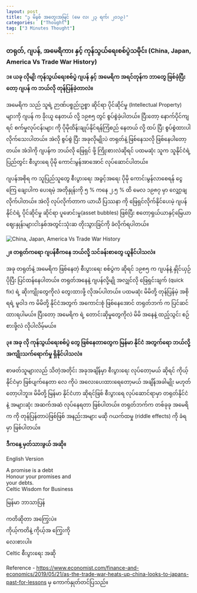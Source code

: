 ```yaml
---
layout: post
title: "၃ မိနစ် အတွေးအမြင် (မေ လ၊ ၂၃ ရက်၊ ၂၀၁၉)"
categories:  ["Thought"]
tag: ["3 Minutes Thought"]
---
```


###  တရုတ်, ဂျပန်, အမေရိကား နှင့်  ကုန်သွယ်ရေးစစ်ပွဲသမိုင်း (China, Japan, America Vs Trade War History)
**၁။ ယခု လိုမျိး ကုန်သွယ်ရေးစစ်ပွဲ ဂျပန် နှင့် အမေရိက အရင်တုန်က ဘာတွေ ဖြစ်ခဲ့ပြီးတော့  ဂျပန် က ဘယ်လို တုန်ပြန်ခဲ့တာလဲ။**

အမေရိက သည်  သူရဲ့ ဉာဏ်ပစ္စည်းဥစ္စာ ဆိုင်ရာ  ပိုင်ဆိုင်မှု  (Intellectual Property) များကို ဂျပန် က ခိုးယူ နေတယ် လို့   ၁၉၈၅  တွင်   စွပ်စွဲခဲ့ပါတယ်။
ပြီးတော့ နောက်ပိုင်ကျရင် စက်မှုလုပ်ငန်းများ ကို ပိုမိုထိန်းချုပ်နိုင်ရန်ကြံစည် နေတယ် လို့ ထပ် ပြီး စွပ်စွဲထားပါလိုက်သေးပါတယ်။
အဲလို  စွပ်စွဲ ပြီး အခုလိုမျိုးပဲ တရုတ်နဲ့ ဖြစ်နေသလို ဖြစ်နေပါတော့တယ်။
အဲဒါကို ဂျပန်က ဘယ်လို ဖြေရှင် ဖို့ ကြိုးစားလဲဆိုရင် ပထမဆုံး သူက သူနိုင်ငံရဲ့ ပြည်တွင်း စီးပွားရေ ပိုမို ကောင်းမွန်အာအောင် လုပ်ဆောင်ပါတယ်။

<!-- more -->
ဂျပန်အစိုရ က သူပြည်သူတွေ စီးပွားရေး အခွင့်အရေး ပိုမို ကောင်းမွန်လာစေရန် ငွေကြေ ချေးပါက ပေးရမဲ့ အတိုနှုန်းကို ၅ % ကနေ ၂.၅ % ထိ မေလ ၁၉၈၇ မှာ လျှော့ချလိုက်ပါတယ်။
အဲလို လုပ်လိုက်တာက ယာယီ ပြဿနာ ကို ဖြေရှင်လိုက်နိုင်ပေးမဲ့  ဂျပန် နိုင်ငံရဲ့ ပိုင်ဆိုင်မှု ဆိုင်ရာ
 ပူဖောင်းမှု(asset bubbles) ဖြစ်ပြီး စတော့ရှယ်ယာနှင့်မြေယာဈေးနှုန်းများငါးနှစ်အတွင်းသုံးဆ တိုးသွားခြင်ကို ခံလိုက်ရပါတယ်။


<img src="http://drive.google.com/uc?export=view&id=1_4tZOqdeZFSdr_-8R2X6h7o53n0mFQA1" alt="China, Japan, America Vs Trade War History">

**၂။  တရုတ်ကရော ဂျပန်စီကနေ ဘယ်လို့ သင်ခန်းစာတွေ ယူနိင်ပါသလဲ။**

အခု တရုတ်နဲ့ အမေရိက ဖြစ်နေတဲ့ စီးပွားရေး စစ်ပွဲက ဆိုရင် ၁၉၈၅ က ဂျပန်နဲ့ နှိုင်ယှဉ် ပိုပြီး ပြင်ထန်နေပါတယ်။
တရုတ်အနေနဲ့ ဂျပန်လို့မျို အလျှင်လို ဖြေရှင်းချက် (quick fix) ရဲ့ ဆိုးကျိုးတွေကိုလဲ တွေးထားဖို့ လိုအပ်ပါတယ်။
ပထမဆုံး မိမိတို့ တုန်ပြန်မဲ့ အစိုရရဲ့ မူဝါဒ က မိမိတို့  နိုင်ငံအတွက် အကောင်းစုံ ဖြစ်နေအောင် တရုတ်ဘက် က ပြင်ဆင်ထားရပါမယ်။
ပြီးတော့  အမေရိက ရဲ့ တောင်းဆိုမှုတွေကိုလဲ မိမိ အနေနဲ့ ထည့်သွင်း စဉ်စားဖို့လဲ လိုပါလိမ့်မယ်။

**၃။  အခု လို ကုန်သွယ်ရေးစစ်ပွဲ တွေ ဖြစ်နေတာတွေက မြန်မာ နိုင်ငံ အတွက်ရော ဘယ်လို့ အကျိုးသက်ရောက်မှု ရှိနိုင်ပါသလဲ။**


စာဖတ်သူများလည် သိတဲ့အတိုင်း အခုအချိန်မှာ စီးပွားရေး လုပ်တော့မယ် ဆိုရင် ကိုယ့်နိုင်ငံမှာ ဖြစ်ပျက်နေတာ လေ ကိုပဲ အလေးပေးထားရေတော့မယ် အချိန်အခါမျိုး မဟုတ်တော့ပါဘူး။
မိမိတို့ မြန်မာ နိုင်ငံဟာ ဆိုရင်ဖြစ် စီးပွားရေ လုပ်ဆောင်ရာမှာ တရုတ်နိုင်ငံ နဲ့ အများဆုံး အဆက်အဆံ လုပ်နေရတာ ဖြစ်ပါတယ်။
တရုတ်ဘက်က တစ်ခုခု အမေရိက ကို တုန်ပြန်တာပဲဖြစ်ဖြစ်  အနည်းအများ မဆို ဂယက်ထမှု (riddle effects) ကို ခံရမှာ ဖြစ်ပါတယ်။


**ဒီကနေ့ မှတ်သားဖွယ် အဆို။**

English Version

A promise is a debt<br />
Honour your promises and<br />
your debts.<br />
Celtic Wisdom for Business

မြန်မာ ဘာသာပြန်

ကတိဆိုတာ အကြွေးပဲ။<br />
ကိုယ့်ကတိနဲ့ ကိုယ့်အ ကြွေးကို<br />
လေးစားပါ။<br />
Celtic စီးပွားရေး အဆို


Reference -
https://www.economist.com/finance-and-economics/2019/05/21/as-the-trade-war-heats-up-china-looks-to-japans-past-for-lessons
မှ ကောက်နှုတ်တင်ပြသည်။
